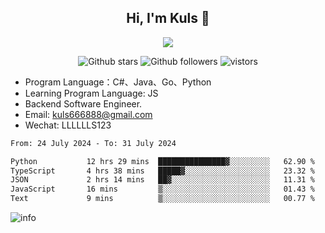 <h2 align="center"> Hi, I'm Kuls 👋 </h2>
<p align="center">
    <p align="center">
        <img src=" https://avatars.githubusercontent.com/u/42165104?s=460&u=5c7fbf0bce7d4b38a15a44676e6f64b529e47598&v=4"/>
    </p>
    <p align="center">
      <img src="https://img.shields.io/github/stars/hellokuls?style=social" alt="Github stars" />
      <img src="https://img.shields.io/github/followers/hellokuls?style=social" alt="Github followers" />
      <img src="https://visitor-badge.glitch.me/badge?page_id=hellokuls.readme" alt="vistors" />
    </p>
</p>

- Program Language：C#、Java、Go、Python
- Learning Program Language: JS
- Backend Software Engineer.
- Email: kuls666888@gmail.com
- Wechat: LLLLLLS123

<!--START_SECTION:waka-->

```txt
From: 24 July 2024 - To: 31 July 2024

Python           12 hrs 29 mins  ███████████████▓░░░░░░░░░   62.90 %
TypeScript       4 hrs 38 mins   █████▓░░░░░░░░░░░░░░░░░░░   23.32 %
JSON             2 hrs 14 mins   ██▓░░░░░░░░░░░░░░░░░░░░░░   11.31 %
JavaScript       16 mins         ▒░░░░░░░░░░░░░░░░░░░░░░░░   01.43 %
Text             9 mins          ▒░░░░░░░░░░░░░░░░░░░░░░░░   00.77 %
```

<!--END_SECTION:waka-->

![info](https://github-readme-stats.vercel.app/api?username=hellokuls&show_icons=true&count_private=true&hide=prs&theme=default_repocard)


